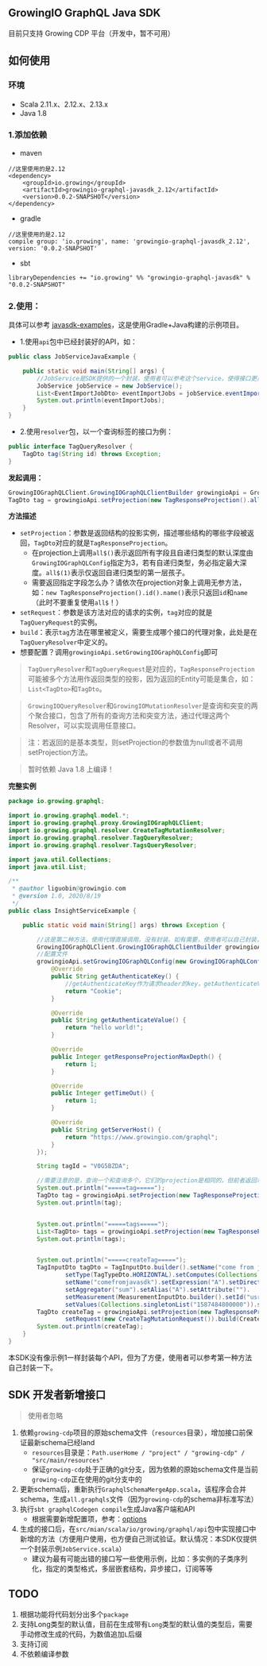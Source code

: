 GrowingIO GraphQL Java SDK
---

目前只支持 Growing CDP 平台（开发中，暂不可用）

## 如何使用

### 环境
* Scala 2.11.x、2.12.x、2.13.x
* Java 1.8

### 1.添加依赖

- maven
```
//这里使用的是2.12
<dependency>
    <groupId>io.growing</groupId>
    <artifactId>growingio-graphql-javasdk_2.12</artifactId>
    <version>0.0.2-SNAPSHOT</version>
</dependency>
```

- gradle
```
//这里使用的是2.12
compile group: 'io.growing', name: 'growingio-graphql-javasdk_2.12', version: '0.0.2-SNAPSHOT'
```

- sbt
```
libraryDependencies += "io.growing" %% "growingio-graphql-javasdk" % "0.0.2-SNAPSHOT"
```

### 2.使用：

具体可以参考 [javasdk-examples](https://github.com/growingio/growingio-graphql-javasdk/blob/master/javasdk-examples/src/main/java/io/growing/graphql/InsightServiceExample.java)，这是使用Gradle+Java构建的示例项目。

- 1.使用`api`包中已经封装好的API，如：
```java
public class JobServiceJavaExample {

    public static void main(String[] args) {
        //JobService是SDK提供的一个封装，使用者可以参考这个service，使得接口更加易用
        JobService jobService = new JobService();
        List<EventImportJobDto> eventImportJobs = jobService.eventImportJobs();
        System.out.println(eventImportJobs);
    }
}
```
- 2.使用`resolver`包，以一个查询标签的接口为例：
```java
public interface TagQueryResolver {
    TagDto tag(String id) throws Exception;
}
```
**发起调用：**
```java
GrowingIOGraphQLClient.GrowingIOGraphQLClientBuilder growingioApi = GrowingIOGraphQLClient.graphQLClient();
TagDto tag = growingioApi.setProjection(new TagResponseProjection().all$()).setRequest(new TagQueryRequest()).build(TagQueryResolver.class).tag(tagId);
```
**方法描述**
* `setProjection`：参数是返回结构的投影实例，描述哪些结构的哪些字段被返回，`TagDto`对应的就是`TagResponseProjection`。
    - 在projection上调用`all$()`表示返回所有字段且自递归类型的默认深度由`GrowingIOGraphQLConfig`指定为3，若有自递归类型，务必指定最大深度。`all$(1)`表示仅返回自递归类型的第一层孩子。
    - 需要返回指定字段怎么办？请依次在projection对象上调用无参方法，如：`new TagResponseProjection().id().name()`表示只返回`id`和`name`（此时不要重复使用`all$`！）
* `setRequest`：参数是该方法对应的请求的实例，`tag`对应的就是`TagQueryRequest`的实例。
* `build`：表示`tag`方法在哪里被定义，需要生成哪个接口的代理对象，此处是在`TagQueryResolver`中定义的。
* 想要配置？调用`growingioApi.setGrowingIOGraphQLConfig`即可

> `TagQueryResolver`和`TagQueryRequest`是对应的，`TagResponseProjection`可能被多个方法用作返回类型的投影，因为返回的Entity可能是集合，如：`List<TagDto>`和`TagDto`。

> `GrowingIOQueryResolver`和`GrowingIOMutationResolver`是查询和突变的两个聚合接口，包含了所有的查询方法和突变方法，通过代理这两个Resolver，可以实现调用任意接口。

> 注：若返回的是基本类型，则setProjection的参数值为null或者不调用setProjection方法。

> 暂时依赖 Java 1.8 上编译！

**完整实例**
```java
package io.growing.graphql;

import io.growing.graphql.model.*;
import io.growing.graphql.proxy.GrowingIOGraphQLClient;
import io.growing.graphql.resolver.CreateTagMutationResolver;
import io.growing.graphql.resolver.TagQueryResolver;
import io.growing.graphql.resolver.TagsQueryResolver;

import java.util.Collections;
import java.util.List;

/**
 * @author liguobin@growingio.com
 * @version 1.0, 2020/8/19
 */
public class InsightServiceExample {

    public static void main(String[] args) throws Exception {

        //这是第二种方法，使用代理直接调用，没有封装。如有需要，使用者可以自己封装，可以选择全部（使用`GrowingIOQueryResolver`和`GrowingIOMutationResolver`）或部分封装
        GrowingIOGraphQLClient.GrowingIOGraphQLClientBuilder growingioApi = GrowingIOGraphQLClient.graphQLClient();
        //配置文件
        growingioApi.setGrowingIOGraphQLConfig(new GrowingIOGraphQLConfig() {
            @Override
            public String getAuthenticateKey() {
                //getAuthenticateKey作为请求header的key，getAuthenticateValue作为请求header的value
                return "Cookie";
            }

            @Override
            public String getAuthenticateValue() {
                return "hello world!";
            }

            @Override
            public Integer getResponseProjectionMaxDepth() {
                return 1;
            }

            @Override
            public Integer getTimeOut() {
                return 1;
            }

            @Override
            public String getServerHost() {
                return "https://www.growingio.com/graphql";
            }
        });

        String tagId = "V0G5BZDA";

        //需要注意的是，查询一个和查询多个，它们的projection是相同的，但前者返回单个projection实体，后者返回一个集合（元素是projection）
        System.out.println("=====tag=====");
        TagDto tag = growingioApi.setProjection(new TagResponseProjection().all$()).setRequest(new TagQueryRequest()).build(TagQueryResolver.class).tag(tagId);
        System.out.println(tag);


        System.out.println("=====tags=====");
        List<TagDto> tags = growingioApi.setProjection(new TagResponseProjection().all$()).setRequest(new TagsQueryRequest()).build(TagsQueryResolver.class).tags();
        System.out.println(tags);


        System.out.println("=====createTag=====");
        TagInputDto tagDto = TagInputDto.builder().setName("come from java sdk").setDescription("hello world").
                setType(TagTypeDto.HORIZONTAL).setComputes(Collections.singletonList(ComputeDefinitionInputDto.builder().
                setName("comefromjavasdk").setExpression("A").setDirectives(Collections.singletonList(ComputeDirectiveInputDto.builder().
                setAggregator("sum").setAlias("A").setAttribute("").
                setMeasurement(MeasurementInputDto.builder().setId("usr_test_0420_user_date").setType("attribute").setAttribute("").build()).setOp("=").
                setValues(Collections.singletonList("1587484800000")).setTimeRange("day:31,1").build())).build())).build();
        TagDto createTag = growingioApi.setProjection(new TagResponseProjection().all$()).
                setRequest(new CreateTagMutationRequest()).build(CreateTagMutationResolver.class).createTag(tagDto);
        System.out.println(createTag);
    }
}
```

本SDK没有像示例1一样封装每个API，但为了方便，使用者可以参考第一种方法自己封装一下。

## SDK 开发者新增接口

> 使用者忽略

1. 依赖`growing-cdp`项目的原始schema文件（`resources`目录），增加接口前保证最新schema已经land
    - `resources`目录是：`Path.userHome / "project" / "growing-cdp" / "src/main/resources"`
    - 保证`growing-cdp`处于正确的git分支，因为依赖的原始schema文件是当前`growing-cdp`正在使用的git分支中的
2. 更新schema后，重新执行`GraphqlSchemaMergeApp.scala`，该程序会合并schema，生成`all.graphqls`文件（因为`growing-cdp`的schema非标准写法）
3. 执行`sbt graphqlCodegen compile`生成Java客户端和API
    - 根据需要新增配置项，参考：[options](https://github.com/kobylynskyi/graphql-java-codegen/blob/master/docs/codegen-options.md)
4. 生成的接口后，在`src/mian/scala/io/growing/graphql/api`包中实现接口中新增的方法（方便用户使用，也方便自己测试验证。默认情况：本SDK仅提供一个封装示例`JobService.scala`）
    - 建议为最有可能出错的接口写一些使用示例，比如：多实例的子类序列化，指定的类型格式，多层嵌套结构，异步接口，订阅等等
    
    
## TODO

1. 根据功能将代码划分出多个`package`
2. 支持Long类型的默认值，目前在生成带有`Long`类型的默认值的类型后，需要手动修改生成的代码，为数值追加`L`后缀
3. 支持订阅
4. 不依赖编译参数